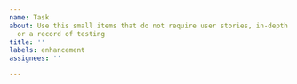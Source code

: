 ```yaml
---
name: Task
about: Use this small items that do not require user stories, in-depth characterisation
  or a record of testing
title: ''
labels: enhancement
assignees: ''

---
```



